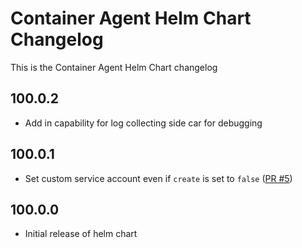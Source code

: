 # Container Agent Helm Chart Changelog

This is the Container Agent Helm Chart changelog

## 100.0.2

* Add in capability for log collecting side car for debugging


## 100.0.1

* Set custom service account even if `create` is set to `false` ([PR #5](https://github.com/CircleCI-Public/container-runner-helm-chart/pull/5))

## 100.0.0 

* Initial release of helm chart
